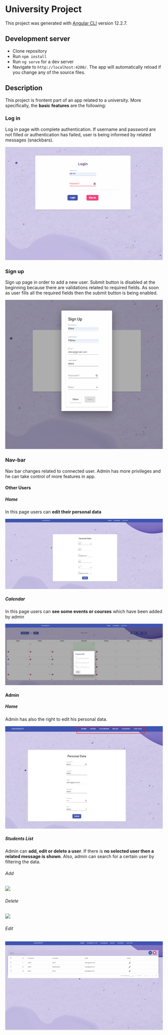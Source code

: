 # University Project

This project was generated with [Angular CLI](https://github.com/angular/angular-cli) version 12.2.7.


## Development server

- Clone repository 
- Run `npm install` 
- Run `ng serve` for a dev server
- Navigate to `http://localhost:4200/`. The app will automatically reload if you change any of the source files.

## Description

This project is frontent part of an app related to a university. 
More specifically, the **basic features** are the following:

### Log in 
Log in page with complete authentication. If username and password are not filled or authentication has failed, user is being informed by related messages (snackbars).

![](login.gif) 

### Sign up
Sign up page in order to add a new user. Submit button is disabled at the beginning because there are validations related to required fields. As soon as user fills all the required fields then the submit button is being enabled.

![](signup.gif)

### Nav-bar
Nav bar changes related to connected user. Admin has more privileges and he can take control of more features in app.

#### Other Users
##### Home 
In this page users can **edit their personal data** 

![](home.png) 

##### Calendar 
In this page users can **see some events or courses** which have been added by admin 

![](calendar.png) 

#### Admin
##### Home 
Admin has also the right to edit his personal data.

![](admin_home.png) 

##### Students List
Admin can **add, edit or delete a user**. If there is **no selected user then a related message is shown**. Also, admin can search for a certain user by filtering the data.

###### Add

![](add_user.gif)

###### Delete

![](delte_user.gif)

###### Edit

![](edit_user.gif)



    
